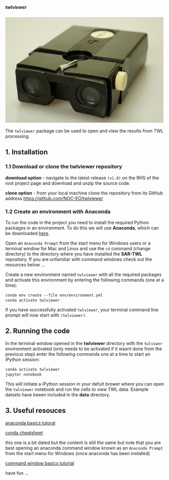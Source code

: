 ##### twlviewer

<p align="left">
  <img src="/image/viewer.jpg" width="500">
</p>


The `twlviewer` package can be used to open and view the results from TWL processing. 

## 1. Installation

### 1.1 Download or clone the **twlviewer** repository

**download option** - navigate to the latest release `(v1.0)` on the RHS of the root project page and download and unzip the source code.

**clone option** - from your local machine clone the repository from its GitHub address https://github.com/NOC-EO/twlviewer


### 1.2 Create an environment with Anaconda

To run the code in the project you need to install the required Python packages in an environment. To do this we will use **Anaconda**, which can be downloaded [here](https://www.anaconda.com/download/).

Open an `Anaconda Prompt` from the start menu for Windows users or a terminal window for Mac and Linux and use the `cd` command (change directory) to the directory where you have installed the **SAR-TWL** repository. If you are unfamiliar with command windows check out the resources below ...

Create a new environment named `twlviewer` with all the required packages and activate this environment by entering the following commands (one at a time):

```
conda env create --file env/environment.yml
conda activate twlviewer
```

If you have successfully activated `twlviewer`, your terminal command line prompt will now start with `(twlviewer)`.


## 2. Running the code

In the terminal window opened in the **twlviewer** directory with the `twlviwer` environment activated (only needs to be activated if it wasnt done from the previous step) enter the following commands one at a time to start an iPython session:

```
conda activate twlviewer
jupyter notebook
```

This will initiate a iPython session in your defult brower where you can open the `twlviewer` notebook and run the cells to view TWL data. Example datsets have beeen included in the **data** directory.


## 3. Useful resouces

[anaconda basics tutoral](https://docs.conda.io/projects/conda/en/latest/user-guide/getting-started.html)

[conda cheatsheet](https://docs.conda.io/projects/conda/en/latest/user-guide/cheatsheet.html)

this one is a bit dated but the content is still the same but note that you are best opening an anaconda command window known as an `Anaconda Prompt` from the start menu for Windows (once anaconda has been installed)

[command window basics tutorial](https://www.youtube.com/watch?v=MBBWVgE0ewk)

have fun ...


